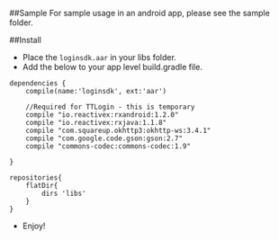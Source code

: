 ##Sample
For sample usage in an android app, please see the sample folder.

##Install
- Place the `loginsdk.aar` in your libs folder.
- Add the below to your app level build.gradle file.
```
dependencies {
    compile(name:'loginsdk', ext:'aar')

    //Required for TTLogin - this is temporary
    compile "io.reactivex:rxandroid:1.2.0"
    compile "io.reactivex:rxjava:1.1.8"
    compile "com.squareup.okhttp3:okhttp-ws:3.4.1"
    compile "com.google.code.gson:gson:2.7"
    compile "commons-codec:commons-codec:1.9"

}

repositories{
    flatDir{
        dirs 'libs'
    }
}
``` 
- Enjoy!
